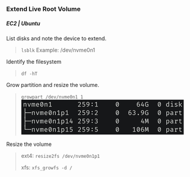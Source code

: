 ### Extend Live Root Volume
##### EC2 | Ubuntu
List disks and note the device to extend.
> `lsblk`
> Example: /dev/nvme0n1

Identify the filesystem
> `df -hT`

Grow partition and resize the volume.
> `growpart /dev/nvme0n1 1`
![diskWithPartitions](./img/diskWithPartitions.png)

Resize the volume
> ext4: `resize2fs /dev/nvme0n1p1`
>
> xfs: `xfs_growfs -d /`
